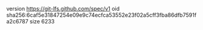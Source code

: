 version https://git-lfs.github.com/spec/v1
oid sha256:6caf5e31847254e09e9c74ecfca53552e23f02a5cff3fba86dfb7591fa2c6787
size 6233
